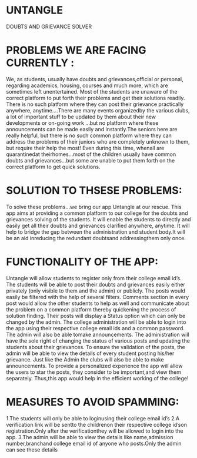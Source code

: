 # UNTANGLE
DOUBTS AND GRIEVANCE SOLVER
# PROBLEMS WE ARE FACING CURRENTLY : 
We, as students, usually have doubts and grievances,official or personal, regarding academics, housing, courses and much more, which are sometimes left unentertained. Most of the students are unaware of the correct platform to put forth their problems and get their solutions readily. There is no such platform where they can post their grievance practically anywhere, anytime....There are many events organizedby the various clubs, a lot of important stuff to be updated by them about their new developments or on-going work ...but no platform where these announcements can be made easily and instantly.The seniors here are really helpful, but there is no such common platform where they can address the problems of their juniors who are completely unknown to them, but require their help the most! Even during this time, whenall are quarantinedat theirhomes...most of the children usually have common doubts and grievances...but some are unable to put them forth on the correct platform to get quick solutions.
# SOLUTION TO THSESE PROBLEMS:
To solve these problems...we bring our app Untangle at our rescue. This app aims at providing a common platform to our college for the doubts and grievances solving of the students. It will enable the students to directly and easily get all their doubts and grievances clarified anywhere, anytime. It will help to bridge the gap between the administration and student body.It will be an aid inreducing the redundant doubtsand addressingthem only once.
# FUNCTIONALITY OF THE APP:
Untangle will allow students to register only from their college email id’s. The students will be able to post their doubts and grievances easily either privately (only visible to them and the admin) or publicly. The posts would easily be filtered with the help of several filters. Comments section in every post would allow the other students to help as well and communicate about the problem on a common platform thereby quickening the process of solution finding. Their posts will display a Status option which can only be changed by the admin. The college administration will be able to login into the app using their respective college email ids and a common password. The admin will also be able tomake announcements. The administration will have the sole right of changing the status of various posts and updating the students about their grievances. To ensure the validation of the posts, the admin will be able to view the details of every student posting his/her grievance. Just like the Admin the clubs will also be able to make announcements. To provide a personalized experience the app will allow the users to star the posts, they consider to be important,and view them separately. Thus,this app would help in the efficient working of the college!
# MEASURES TO AVOID SPAMMING:
1.The students will only be able to loginusing their college email id’s
2.A verification link will be sentto the childrenon their respective college id’son registration.Only after the verificationthey will be allowed to login into the app.
3.The admin will be able to view the details like name,admission number,branchand college email id of anyone who posts.Only the admin can see these details

